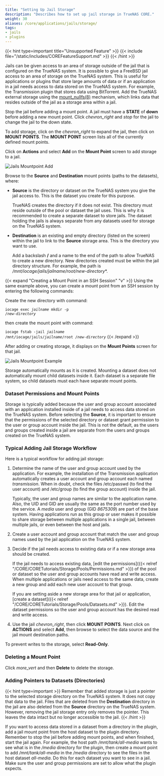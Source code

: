 ```yaml
---
title: "Setting Up Jail Storage"
description: "Describes how to set up jail storage in TrueNAS CORE."
weight: 30
aliases: /core/applications/jails/storage/
tags:
- jails
- plugins
---
```


{{< hint type=important title="Unsupported Feature" >}}
{{< include file="/static/includes/COREFeatureSupport.md" >}}
{{< /hint >}}

Jails can be given access to an area of storage outside of the jail that is configured on the TrueNAS system.
It is possible to give a FreeBSD jail access to an area of storage on the TrueNAS system.
This is useful for applications or plugins that store large amounts of data or if an application in a jail needs access to data stored on the TrueNAS system.
For example, the Transmission plugin that stores data using BitTorrent.
Add the TrueNAS external storage using the [mount_nullfs(8)](https://www.freebsd.org/cgi/man.cgi?query=mount_nullfs) mechanism, which links data that resides outside of the jail as a storage area within a jail.

Stop the jail before adding a mount point. A jail must have a **STATE** of **down** before adding a new mount point.
Click <i class="material-icons" aria-hidden="true" title="Expand">chevron_right</i> and <i class="material-icons" aria-hidden="true" title="Stop">stop</i> for the jail to change the jail to the down state.

To add storage, click on the <i class="material-icons" aria-hidden="true" title="Expand">chevron_right</i> to expand the jail, then click on **MOUNT POINTS**.
The **MOUNT POINT** screen lists all of the currently defined mount points.

Click on **Actions** and select **Add** on the **Mount Point** screen to add storage to a jail.

![Jails Mountpoint Add](/images/CORE/Jails/JailMountpointAdd.png "Jails Mountpoint Add")

Browse to the **Source** and **Destination** mount points (paths to the datasets), where:

* **Source** is the directory or dataset on the TrueNAS system you give the jail access to. This is the dataset you create for this purpose.

  TrueNAS creates the directory if it does not exist.
  This directory must reside outside of the pool or dataset the jail uses.
  This is why it is recommended to create a separate dataset to store jails.
  The dataset holding the jails is always separate from any datasets used for storage on the TrueNAS system.

* **Destination** is an existing and empty directory (listed on the screen) within the jail to link to the **Source** storage area. This is the directory you want to use.

  Add a backslash **/** and a name to the end of the path to allow TrueNAS to create a new directory.
  New directories created must be within the jail directory structure. For example, the path is **/mnt/iocage/jails*/*jailname*/root/*new-directory***.

{{< expand "Creating a Mount Point in an SSH Session" "v" >}}
Using the same example above, you can create a mount point from an SSH session by entering the following commands:

Create the new directory with command:

<code>iocage exec <i>jailname</i> mkdir -p /<i>new-directory</i></code>

then create the mount point with command:

<code>iocage fstab -jail <i>jailname</i> /mnt/iocage/jails/<i>jailname</i>/root /<i>new-directory</i></code>
{{< /expand >}}

After adding or creating storage, it displays on the **Mount Points** screen for that jail.

![Jails Mountpoint Example](/images/CORE/Jails/JailMountpointExample.png "Jails Mountpoint Example")

Storage automatically mounts as it is created.
Mounting a dataset does not automatically mount child datasets inside it.
Each dataset is a separate file system, so child datasets must each have separate mount points.

### Dataset Permissions and Mount Points
Storage is typically added because the user and group account associated with an application installed inside of a jail needs to access data stored on the TrueNAS system.
Before selecting the **Source**, it is important to ensure that the permissions of the selected directory or dataset grant permission to the user or group account inside the jail.
This is not the default, as the users and groups created inside a jail are separate from the users and groups created on the TrueNAS system.

### Typical Adding Jail Storage Workflow
Here is a typical workflow for adding jail storage:

1. Determine the name of the user and group account used by the application.
   For example, the installation of the Transmission application automatically creates a user account and group account each named *transmission*.
   When in doubt, check the files <file>/etc/passwd</file> (to find the user account) and <file>/etc/group</file> (to find the group account) inside the jail.

   Typically, the user and group names are similar to the application name.
   Also, the UID and GID are usually the same as the port number used by the service.
   A *media* user and group (GID *8675309*) are part of the base system.
   Having applications run as this group or user makes it possible to share storage between multiple applications in a single jail, between multiple jails, or even between the host and jails.

2. Create a user account and group account that match the user and group names used by the jail application on the TrueNAS system.

3. Decide if the jail needs access to existing data or if a new storage area should be created.

   If the jail needs to access existing data, [edit the permissions]({{< relref "/CORE/CORETutorials/Storage/Pools/Permissions.md" >}}) of the pool or dataset so the user and group accounts have read and write access.
   When multiple applications or jails need access to the same data, create a new group and add each new user account to that group.

   If you are setting aside a new storage area for that jail or application, [create a dataset]({{< relref "/CORE/CORETutorials/Storage/Pools/Datasets.md" >}}).
   Edit the dataset permissions so the user and group account has the desired read and write access.

4. Use the jail <i class="material-icons" aria-hidden="true" title="Expand">chevron_right</i>, then click **MOUNT POINTS**.
   Next click on **ACTIONS** and select **Add**, then browse to select the data source and the jail mount destination paths.

To prevent writes to the storage, select **Read-Only**.

### Deleting a Mount Point
Click <i class="material-icons" aria-hidden="true" title="Options">more_vert</i> and then **Delete** to delete the storage.

### Adding Pointers to Datasets (Directories)
{{< hint type=important >}}
Remember that added storage is just a pointer to the selected storage directory on the TrueNAS system.
It does not copy that data to the jail.
Files that are deleted from the **Destination** directory in the jail are also deleted from the **Source** directory on the TrueNAS system.
However, removing the jail storage entry only removes the pointer.
This leaves the data intact but no longer accessible to the jail.
{{< /hint >}}

If you want to access data stored in a dataset from a directory in the plugin, add a jail mount point from the host dataset to the plugin directory. Remember to stop the jail before adding mount points, and when finished, start the jail again.
For example, the host path */mnt/tank/all-media* wants to see what is in the */media* directory for the plugin, then create a mount point to add */mnt/tank/all-media* in the */media* directory to see the files in the host dataset *all-media*.
Do this for each dataset you want to see in a jail.
Make sure the user and group permissions are set to allow what the plugin expects.
